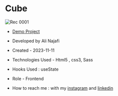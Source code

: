# Cube

![Rec 0001](https://github.com/alinajafiweb/cube/assets/147813870/b2062807-877c-4d48-9c44-6b9a1bbebd7c)


- [Demo Project](https://alinajafi-developer.github.io/cube/)

- Developed by Ali Najafi

- Created - 2023-11-11

- Technologies Used - Html5 , css3, Sass

- Hooks Used : useState 

- Role - Frontend

- How to reach me : with my [instagram](https://www.instagram.com/alinajafi_developer) and [linkedin](https://www.linkedin.com/in/alinajafi-developer/)
